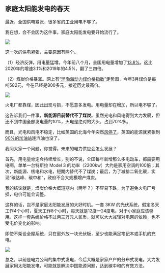 ## 家庭太阳能发电的春天

最近，全国供电紧张，很多省的工业用电不够了。

我在想，会不会因为这件事，家庭太阳能发电要开始流行了。

![](https://cdn.beekka.com/blogimg/asset/202109/bg2021093015.jpg)

这一次的供电紧张，主要原因有两个。

（1）经济反弹，用电量猛增。今年前八个月，全国用电量增加了[13.8%](https://news.bjx.com.cn/html/20210916/1177098.shtml)。这比2020年的增速3.1%和2019年的4.5%，翻了三四倍。

（2）煤炭价格暴涨。网上有[“环渤海动力煤价格指数”](https://www.cctd.com.cn/Echarts/BSPI.html)走势图，今年3月煤价是每吨582元，今在已经是800多元，接近历史最高价。

![](https://cdn.beekka.com/blogimg/asset/202109/bg2021093013.jpg)

火电厂都靠煤，因此出现亏损，不愿意多发电。用电量却在增加，所以电不够了。

这告诉我们一件事，**新能源目前替代不了煤炭**。虽然光电和风电得到大力发展，但还不到中国全部发电量的10%，火电是绝对的大头，占到70%多。

而且，光电和风电不稳定，比如英国的北海今年突然[风停了](http://www.fortunechina.com/shangye/c/2021-09/23/content_397903.htm)，英国的能源就紧张到[90%的加油站](https://cn.reuters.com/article/britain-petrol-shortage-0927-mon-idCNKBS2GN11T)连汽油也没了。

我问大家一个问题，你觉得，未来的电力供应会怎么发展？

首先，用电量肯定会持续增长，别的不说，全国每年新增那么多电动车，都需要用电啊，单单一台特斯拉 Model 3 的功率（2200kw）大约是家用空调的100倍；其次，新能源、核电和水电，短期内替代不了煤炭；最后，为了减排二氧化碳，实现“碳达峰、碳中和”，政府不会大规模增产煤炭。

我的结论就是，煤炭价格大概短期内（两年？）不容易下跌，为了避免火电厂亏损，电价可能会调整。

这样的话，岂不是家庭太阳能发展的大好时机。一套 3KW 的光伏系统，假定冬天工作4个小时，夏天工作8个小时，每天就是12度—24度电，对于小家庭应该够用。这样一套系统价格不过两三万元人民币，就可以大大减轻对电网的依赖，也不受电价变化的影响。

即使不架设全屋系统，只在窗外放一块光伏板，至少也能满足笔记本或手机的充电。

![](https://cdn.beekka.com/blogimg/asset/202109/bg2021093014.jpg)

总之，以前是电力公司的集中式发电，今后大概是家家户户的分布式发电。大力发展家用太阳能发电，可能就是解决中国能源问题，达到碳中和的有效方法。